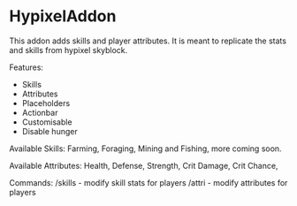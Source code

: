 # HypixelAddon
This addon adds skills and player attributes. It is meant to replicate the stats and skills from hypixel skyblock.

Features:
 - Skills
 - Attributes
 - Placeholders
 - Actionbar
 - Customisable
 - Disable hunger

Available Skills:
  Farming, Foraging, Mining and Fishing, more coming soon.
  
Available Attributes:
  Health, Defense, Strength, Crit Damage, Crit Chance,

Commands:
  /skills - modify skill stats for players
  /attri - modify attributes for players
